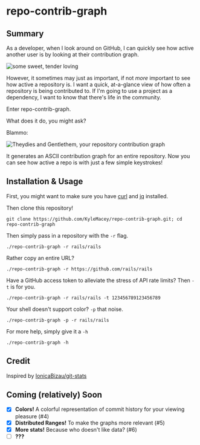 # repo-contrib-graph

## Summary

As a developer, when I look around on GitHub, I can quickly see how active another user is by looking at their contribution graph.

![some sweet, tender loving](https://user-images.githubusercontent.com/519171/67789032-b18ee780-fa49-11e9-9d0b-4a9cf66a30f9.png)

However, it sometimes may just as important, if not *more* important to see how active a repository is. I want a quick, at-a-glance view of how often a repository is being contributed to. If I'm going to use a project as a dependency, I want to know that there's life in the community.

Enter repo-contrib-graph.

What does it do, you might ask?

Blammo:

![Theydies and Gentlethem, your repository contribution graph](https://user-images.githubusercontent.com/519171/67788391-9a9bc580-fa48-11e9-9370-c0696cb3b123.png)

It generates an ASCII contribution graph for an entire repository. Now you can see how active a repo is with just a few simple keystrokes!

## Installation & Usage

First, you might want to make sure you have [curl](http://curl.haxx.se/download.html) and [jq](http://stedolan.github.io/jq/download/) installed.

Then clone this repository!

```shell
git clone https://github.com/KyleMacey/repo-contrib-graph.git; cd repo-contrib-graph
```

Then simply pass in a repository with the `-r` flag.

```shell
./repo-contrib-graph -r rails/rails
```

Rather copy an entire URL?

```shell
./repo-contrib-graph -r https://github.com/rails/rails
```

Have a GitHub access token to alleviate the stress of API rate limits? Then `-t` is for you.

```shell
./repo-contrib-graph -r rails/rails -t 123456789123456789
```

Your shell doesn't support color? `-p` that noise.

```shell
./repo-contrib-graph -p -r rails/rails
```

For more help, simply give it a `-h`

```shell
./repo-contrib-graph -h
```

## Credit

Inspired by [IonicaBizau/git-stats](https://github.com/IonicaBizau/git-stats)

## Coming (relatively) Soon

 - [x] **Colors!** A colorful representation of commit history for your viewing pleasure (#4)
 - [x] **Distributed Ranges!** To make the graphs more relevant (#5)
 - [x] **More stats!** Because who doesn't like data? (#6)
 - [ ] **???**
